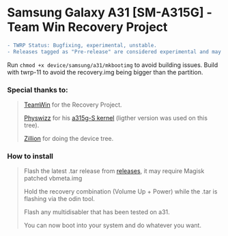 # Samsung Galaxy A31 [SM-A315G] - Team Win Recovery Project

```diff
- TWRP Status: Bugfixing, experimental, unstable. 
- Releases tagged as "Pre-release" are considered experimental and may cause more unexpected stuff than the latest release, nobody is forced to support your in older releases.
```

Run ``chmod +x device/samsung/a31/mkbootimg`` to avoid building issues.
Build with twrp-11 to avoid the recovery.img being bigger than the partition.
### Special thanks to:
> [TeamWin](https://github.com/TeamWin) for the Recovery Project.
> 
> [Physwizz](https://github.com/physwizz) for his [a315g-S kernel](https://github.com/physwizz/a315g-S) (ligther version was used on this tree).
>
> [Zillion](https://github.com/DevZillion) for doing the device tree.

### How to install
> Flash the latest .tar release from [releases](https://github.com/Galaxy-MT6768/android_device_samsung_a31nsxx/releases), it may require Magisk patched vbmeta.img
> 
> Hold the recovery combination (Volume Up + Power) while the .tar is flashing via the odin tool.
> 
> Flash any multidisabler that has been tested on a31. 
> 
> You can now boot into your system and do whatever you want.
